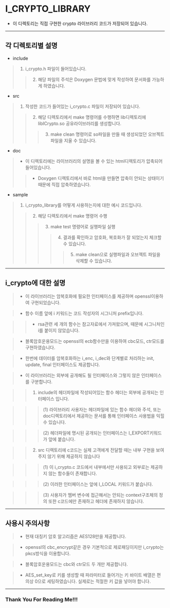 # I_CRYPTO_LIBRARY


* 이 디렉토리는 직접 구현한 crypto 라이브러리 코드가 저장되어 있습니다.
<hr>


## 각 디렉토리별 설명


* include
> 1. i_crypto.h 파일이 들어있습니다.
> > 2. 해당 파일의 주석은 Doxygen 문법에 맞게 작성하여 문서화를 가능하게 하였습니다.


* src
> 1. 작성한 코드가 들어있는 i_crypto.c 파일이 저장되어 있습니다.
> > 2. 해당 디렉토리에서 make 명령어를 수행하면 lib디렉토리에 libICrypto.so 공유라이브러리를 생성합니다.
> > > 3. make clean 명령어로 so파일을 만들 때 생성되었던 오브젝트 파일을 지울 수 있습니다.


* doc
> * 이 디렉토리에는 라이브러리의 설명을 볼 수 있는 html디렉토리가 압축되어 들어있습니다.
> > * Doxygen 디렉토리에서 바로 html을 만들면 압축이 안되는 상태이기 때문에 직접 압축하였습니다.


* sample
> 1. i_crypto_library를 어떻게 사용하는지에 대한 예시 코드입니다.
> > 2. 해당 디렉토리에서 make 명령어 수행
> > > 3. make test 명령어로 실행파일 실행
> > > > 4. 결과를 확인하고 암호화, 복호화가 잘 되었는지 체크할 수 있습니다.
> > > > > 5. make clean으로 실행파일과 오브젝트 파일을 삭제할 수 있습니다.
<hr/>


## i_crypto에 대한 설명


> * 이 라이브러리는 암복호화에 필요한 인터페이스를 제공하며 openssl이용하여 구현되었습니다.


> * 함수 이름 앞에 i 키워드는 코드 작성자의 시그니처 prefix입니다.


> > * rsa관련 세 개의 함수는 참고자료에서 가져왔으며, 때문에 시그니처인 i를 붙이지 않았습니다.


> * 블록암호운용모드는 openssl의 ecb함수만을 이용하여 cbc모드, ctr모드를 구현하였습니다.


> * 한번에 데이터를 암복호화하는 i_enc, i_dec와 단계별로 처리하는 init, update, final 인터페이스도 제공합니다.


> * 이 라이브러리는 외부에 공개해도 될 인터페이스와 그렇지 않은 인터페이스를 구분합니다.


> > 1. include의 헤더파일에 작성되어있는 함수 헤더는 외부에 공개되는 인터페이스 입니다.


> > > (1) 라이브러리 사용자는 헤더파일에 있는 함수 헤더와 주석, 또는 doc디렉토리에서 제공하는 문서를 통해 인터페이스 사용법을 익힐 수 있습니다.


> > > (2) 헤더파일에 명시된 공개되는 인터페이스는 I_EXPORT키워드가 앞에 붙습니다.


> > 2. src 디렉토리에 c코드는 실제 고객에게 전달할 때는 내부 구현을 보여주지 않기 위해 제공하지 않습니다


> > > (1) 이 i_crypto.c 코드에서 내부에서만 사용되고 외부로는 제공하지 않는 함수들이 존재합니다.


> > > (2) 이러한 인터페이스는 앞에 I_LOCAL 키워드가 붙습니다.


> > > (3) 사용자가 멤버 변수에 접근해서는 안되는 context구조체의 정의 또한 c코드에만 존재하고 헤더에 존재하지 않습니다.
<hr/>


## 사용시 주의사항


> * 현재 대칭키 암호 알고리즘은 AES128만을 제공합니다.


> * openssl의 cbc_encrypt같은 경우 기본적으로 제로패딩이지만 i_crypto는 pkcs방식을 이용합니다.


> * 블록암호운용모드는 cbc와 ctr모드 두 개만 제공합니다.


> * AES_set_key로 키를 생성할 때 파라미터로 들어가는 키 바이트 배열은 편의상 0으로 세팅하였습니다. 실제로는 적절한 키 값을 넣어야 합니다.
<hr/>


### Thank You For Reading Me!!!
